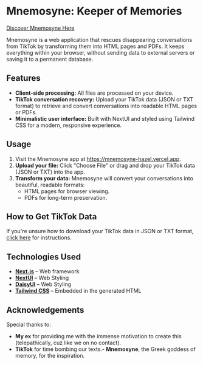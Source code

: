 # Mnemosyne: Keeper of Memories

[Discover Mnemosyne Here](https://mnemosyne-hazel.vercel.app/)

Mnemosyne is a web application that rescues disappearing conversations from TikTok by transforming them into HTML pages and PDFs. It keeps everything within your browser, without sending data to external servers or saving it to a permanent database.

## Features

- **Client-side processing:** All files are processed on your device.
- **TikTok conversation recovery:** Upload your TikTok data (JSON or TXT format) to retrieve and convert conversations into readable HTML pages or PDFs.
- **Minimalistic user interface:** Built with NextUI and styled using Tailwind CSS for a modern, responsive experience.

## Usage

1. Visit the Mnemosyne app at https://mnemosyne-hazel.vercel.app.
2. **Upload your file:** Click "Choose File" or drag and drop your TikTok data (JSON or TXT) into the app.
3. **Transform your data:** Mnemosyne will convert your conversations into beautiful, readable formats:
    - HTML pages for browser viewing.
    - PDFs for long-term preservation.

## How to Get TikTok Data

If you're unsure how to download your TikTok data in JSON or TXT format, [click here]('https://support.tiktok.com/en/account-and-privacy/personalized-ads-and-data/requesting-your-data') for instructions.

## Technologies Used

- **[Next.js](https://nextjs.org/)** – Web framework
- **[NextUI](https://nextui.org/)** – Web Styling
- **[DaisyUI](https://daisyui.com/)** – Web Styling
- **[Tailwind CSS](https://tailwindcss.com/)** – Embedded in the generated HTML

## Acknowledgements

Special thanks to:

- **My ex** for providing me with the immense motivation to create this (telepathically,
  cuz like we on no contact).
- **TikTok** for time bombing our texts.- **Mnemosyne**, the Greek goddess of memory, for the inspiration.
